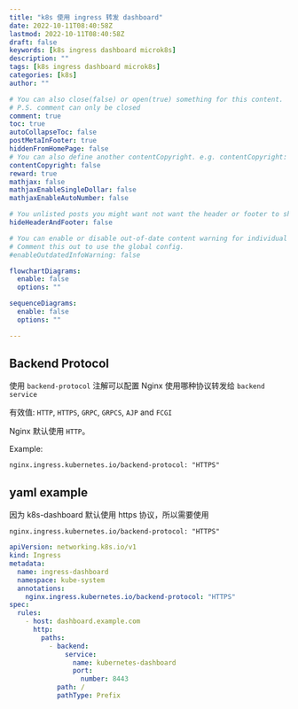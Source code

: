 ```yaml
---
title: "k8s 使用 ingress 转发 dashboard"
date: 2022-10-11T08:40:58Z
lastmod: 2022-10-11T08:40:58Z
draft: false
keywords: [k8s ingress dashboard microk8s]
description: ""
tags: [k8s ingress dashboard microk8s]
categories: [k8s]
author: ""

# You can also close(false) or open(true) something for this content.
# P.S. comment can only be closed
comment: true
toc: true
autoCollapseToc: false
postMetaInFooter: true
hiddenFromHomePage: false
# You can also define another contentCopyright. e.g. contentCopyright: "This is another copyright."
contentCopyright: false
reward: true
mathjax: false
mathjaxEnableSingleDollar: false
mathjaxEnableAutoNumber: false

# You unlisted posts you might want not want the header or footer to show
hideHeaderAndFooter: false

# You can enable or disable out-of-date content warning for individual post.
# Comment this out to use the global config.
#enableOutdatedInfoWarning: false

flowchartDiagrams:
  enable: false
  options: ""

sequenceDiagrams: 
  enable: false
  options: ""

---
```


## Backend Protocol

使用 `backend-protocol` 注解可以配置 Nginx 使用哪种协议转发给 `backend service`

有效值: `HTTP`, `HTTPS`, `GRPC`, `GRPCS`, `AJP` and `FCGI`

Nginx 默认使用 `HTTP`。

Example:

`nginx.ingress.kubernetes.io/backend-protocol: "HTTPS"`

## yaml example

因为 k8s-dashboard 默认使用 https 协议，所以需要使用

`nginx.ingress.kubernetes.io/backend-protocol: "HTTPS"`

```yaml
apiVersion: networking.k8s.io/v1
kind: Ingress
metadata:
  name: ingress-dashboard
  namespace: kube-system
  annotations:
    nginx.ingress.kubernetes.io/backend-protocol: "HTTPS"
spec:
  rules:
    - host: dashboard.example.com
      http:
        paths:
          - backend:
              service:
                name: kubernetes-dashboard
                port:
                  number: 8443
            path: /
            pathType: Prefix
```

<!--more-->
